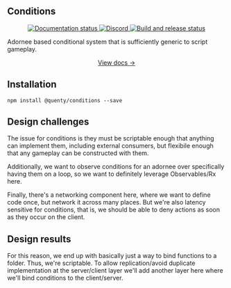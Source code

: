 ## Conditions
<div align="center">
  <a href="http://quenty.github.io/NevermoreEngine/">
    <img src="https://github.com/Quenty/NevermoreEngine/actions/workflows/docs.yml/badge.svg" alt="Documentation status" />
  </a>
  <a href="https://discord.gg/mhtGUS8">
    <img src="https://img.shields.io/discord/385151591524597761?color=5865F2&label=discord&logo=discord&logoColor=white" alt="Discord" />
  </a>
  <a href="https://github.com/Quenty/NevermoreEngine/actions">
    <img src="https://github.com/Quenty/NevermoreEngine/actions/workflows/build.yml/badge.svg" alt="Build and release status" />
  </a>
</div>

Adornee based conditional system that is sufficiently generic to script gameplay.

<div align="center"><a href="https://quenty.github.io/NevermoreEngine/api/AdorneeConditionUtils">View docs →</a></div>

## Installation
```
npm install @quenty/conditions --save
```

## Design challenges

The issue for conditions is they must be scriptable enough that anything can implement them, including external consumers, but flexibile enough that any gameplay can be constructed with them.

Additionally, we want to observe conditions for an adornee over specifically having them on a loop, so we want to definitely leverage Observables/Rx here.

Finally, there's a networking component here, where we want to define code once, but network it across many places. But we're also latency sensitive for conditions, that is, we should be able to deny actions as soon as they occur on the client.

## Design results

For this reason, we end up with basically just a way to bind functions to a folder. Thus, we're scriptable. To allow replication/avoid duplicate implementation at the server/client layer we'll add another layer here where we'll bind conditions to the client/server.

